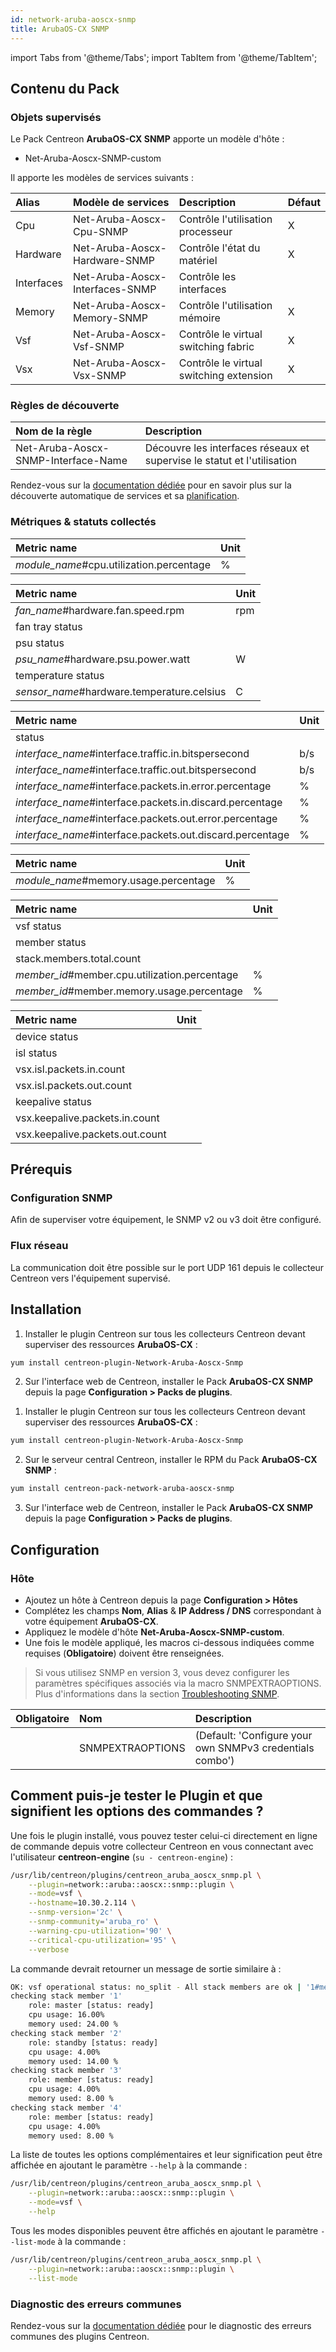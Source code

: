 ```yaml
---
id: network-aruba-aoscx-snmp
title: ArubaOS-CX SNMP
---
```

import Tabs from '@theme/Tabs';
import TabItem from '@theme/TabItem';

## Contenu du Pack

### Objets supervisés

Le Pack Centreon **ArubaOS-CX SNMP** apporte un modèle d'hôte :
* Net-Aruba-Aoscx-SNMP-custom

Il apporte les modèles de services suivants :

| Alias      | Modèle de services              | Description                             | Défaut  |
|:-----------|:--------------------------------|:----------------------------------------|:--------|
| Cpu        | Net-Aruba-Aoscx-Cpu-SNMP        | Contrôle l'utilisation processeur       | X       |
| Hardware   | Net-Aruba-Aoscx-Hardware-SNMP   | Contrôle l'état du matériel             | X       |
| Interfaces | Net-Aruba-Aoscx-Interfaces-SNMP | Contrôle les interfaces                 |         |
| Memory     | Net-Aruba-Aoscx-Memory-SNMP     | Contrôle l'utilisation mémoire          | X       |
| Vsf        | Net-Aruba-Aoscx-Vsf-SNMP        | Contrôle le virtual switching fabric    | X       |
| Vsx        | Net-Aruba-Aoscx-Vsx-SNMP        | Contrôle le virtual switching extension | X       |

### Règles de découverte

<Tabs groupId="sync">
<TabItem value="Service" label="Service">

| Nom de la règle                     | Description                                                             |
|:------------------------------------|:------------------------------------------------------------------------|
| Net-Aruba-Aoscx-SNMP-Interface-Name | Découvre les interfaces réseaux et supervise le statut et l'utilisation |

Rendez-vous sur la [documentation dédiée](/docs/monitoring/discovery/services-discovery)
pour en savoir plus sur la découverte automatique de services et sa [planification](https://docs.centreon.com/fr/docs/monitoring/discovery/services-discovery/#r%C3%A8gles-de-d%C3%A9couverte).

</TabItem>
</Tabs>

### Métriques & statuts collectés

<Tabs groupId="sync">
<TabItem value="Cpu" label="Cpu">

| Metric name                              | Unit |
| :--------------------------------------- | :--- |
| *module_name*#cpu.utilization.percentage | %    |

</TabItem>
<TabItem value="Hardware" label="Hardware">

| Metric name                                | Unit |
| :----------------------------------------- | :--- |
| *fan_name*#hardware.fan.speed.rpm          | rpm  |
| fan tray status                            |      |
| psu status                                 |      |
| *psu_name*#hardware.psu.power.watt         | W    |
| temperature status                         |      |
| *sensor_name*#hardware.temperature.celsius | C    |

</TabItem>
<TabItem value="Interfaces" label="Interfaces">

| Metric name                                               | Unit  |
| :-------------------------------------------------------- | :---- |
| status                                                    |       |
| *interface_name*#interface.traffic.in.bitspersecond       |  b/s  |
| *interface_name*#interface.traffic.out.bitspersecond      |  b/s  |
| *interface_name*#interface.packets.in.error.percentage    |  %    |
| *interface_name*#interface.packets.in.discard.percentage  |  %    |
| *interface_name*#interface.packets.out.error.percentage   |  %    |
| *interface_name*#interface.packets.out.discard.percentage |  %    |

</TabItem>
<TabItem value="Memory" label="Memory">

| Metric name                           | Unit |
| :------------------------------------ | :--- |
| *module_name*#memory.usage.percentage | %    |

</TabItem>
<TabItem value="Vsf" label="Vsf">

| Metric name                                   | Unit |
| :-------------------------------------------- | :--- |
| vsf status                                    |      |
| member status                                 |      |
| stack.members.total.count                     |      |
| *member_id*#member.cpu.utilization.percentage | %    |
| *member_id*#member.memory.usage.percentage    | %    |

</TabItem>
<TabItem value="Vsx" label="Vsx">

| Metric name                     | Unit |
| :------------------------------ | :--- |
| device status                   |      |
| isl status                      |      |
| vsx.isl.packets.in.count        |      |
| vsx.isl.packets.out.count       |      |
| keepalive status                |      |
| vsx.keepalive.packets.in.count  |      |
| vsx.keepalive.packets.out.count |      |

</TabItem>
</Tabs>

## Prérequis

### Configuration SNMP

Afin de superviser votre équipement, le SNMP v2 ou v3 doit être configuré.

### Flux réseau

La communication doit être possible sur le port UDP 161 depuis le collecteur
Centreon vers l'équipement supervisé.

## Installation

<Tabs groupId="sync">
<TabItem value="Online License" label="Online License">

1. Installer le plugin Centreon sur tous les collecteurs Centreon devant superviser des ressources **ArubaOS-CX** :

```bash
yum install centreon-plugin-Network-Aruba-Aoscx-Snmp
```

2. Sur l'interface web de Centreon, installer le Pack **ArubaOS-CX SNMP** depuis la page **Configuration > Packs de plugins**.

</TabItem>

<TabItem value="Offline License" label="Offline License">

1. Installer le plugin Centreon sur tous les collecteurs Centreon devant superviser des ressources **ArubaOS-CX** :

```bash
yum install centreon-plugin-Network-Aruba-Aoscx-Snmp
```

2. Sur le serveur central Centreon, installer le RPM du Pack **ArubaOS-CX SNMP** :

```bash
yum install centreon-pack-network-aruba-aoscx-snmp
```

3. Sur l'interface web de Centreon, installer le Pack **ArubaOS-CX SNMP** depuis la page **Configuration > Packs de plugins**.

</TabItem>
</Tabs>

## Configuration

### Hôte

* Ajoutez un hôte à Centreon depuis la page **Configuration > Hôtes**
* Complétez les champs **Nom**, **Alias** & **IP Address / DNS** correspondant à votre équipement **ArubaOS-CX**.
* Appliquez le modèle d'hôte **Net-Aruba-Aoscx-SNMP-custom**.
* Une fois le modèle appliqué, les macros ci-dessous indiquées comme requises (**Obligatoire**) doivent être renseignées.

> Si vous utilisez SNMP en version 3, vous devez configurer les paramètres spécifiques associés via la macro SNMPEXTRAOPTIONS.
> Plus d'informations dans la section [Troubleshooting SNMP](../getting-started/how-to-guides/troubleshooting-plugins.md#snmpv3-options-mapping). 

| Obligatoire | Nom              | Description                                              |
| :---------- | :--------------- | :------------------------------------------------------- |
|             | SNMPEXTRAOPTIONS | (Default: 'Configure your own SNMPv3 credentials combo') |

## Comment puis-je tester le Plugin et que signifient les options des commandes ? 

Une fois le plugin installé, vous pouvez tester celui-ci directement en ligne
de commande depuis votre collecteur Centreon en vous connectant avec
l'utilisateur **centreon-engine** (`su - centreon-engine`) :

```bash
/usr/lib/centreon/plugins/centreon_aruba_aoscx_snmp.pl \
    --plugin=network::aruba::aoscx::snmp::plugin \
    --mode=vsf \
    --hostname=10.30.2.114 \
    --snmp-version='2c' \
    --snmp-community='aruba_ro' \
    --warning-cpu-utilization='90' \
    --critical-cpu-utilization='95' \
    --verbose
```

La commande devrait retourner un message de sortie similaire à :

```bash
OK: vsf operational status: no_split - All stack members are ok | '1#member.cpu.utilization.percentage'=16.00%;0:90;0:95;0;100 '1#member.memory.usage.percentage'=24.00%;;;0;100 '2#member.cpu.utilization.percentage'=4.00%;0:90;0:95;0;100 '2#member.memory.usage.percentage'=14.00%;;;0;100 '3#member.cpu.utilization.percentage'=4.00%;0:90;0:95;0;100 '3#member.memory.usage.percentage'=8.00%;;;0;100 '4#member.cpu.utilization.percentage'=4.00%;0:90;0:95;0;100 '4#member.memory.usage.percentage'=8.00%;;;0;100
checking stack member '1'
    role: master [status: ready]
    cpu usage: 16.00%
    memory used: 24.00 %
checking stack member '2'
    role: standby [status: ready]
    cpu usage: 4.00%
    memory used: 14.00 %
checking stack member '3'
    role: member [status: ready]
    cpu usage: 4.00%
    memory used: 8.00 %
checking stack member '4'
    role: member [status: ready]
    cpu usage: 4.00%
    memory used: 8.00 %
```

La liste de toutes les options complémentaires et leur signification peut être
affichée en ajoutant le paramètre `--help` à la commande :

```bash
/usr/lib/centreon/plugins/centreon_aruba_aoscx_snmp.pl \
    --plugin=network::aruba::aoscx::snmp::plugin \
    --mode=vsf \
    --help
```

Tous les modes disponibles peuvent être affichés en ajoutant le paramètre
`--list-mode` à la commande :

```bash
/usr/lib/centreon/plugins/centreon_aruba_aoscx_snmp.pl \
    --plugin=network::aruba::aoscx::snmp::plugin \
    --list-mode
```

### Diagnostic des erreurs communes

Rendez-vous sur la [documentation dédiée](../getting-started/how-to-guides/troubleshooting-plugins.md)
pour le diagnostic des erreurs communes des plugins Centreon.
